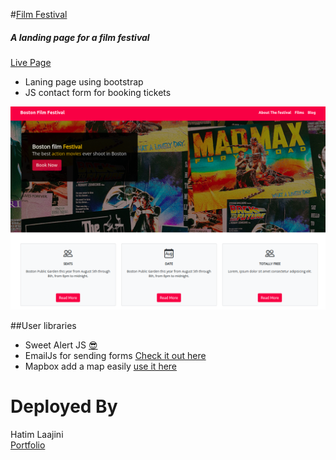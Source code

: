 #[Film Festival](https://film-festival-oc.netlify.app/)
##### A landing page for a film festival<br/>
[Live Page](https://film-festival-oc.netlify.app/)
- Laning page using bootstrap 
- JS contact form for booking tickets

<img src="https://raw.githubusercontent.com/Timjini/film-festival/master/img/film-festival.png" alt="film festival" />

##User libraries
- Sweet Alert JS <a href="https://sweetalert2.github.io" target="_blank">😎</a>
- EmailJs for sending forms <a href="https://www.emailjs.com/" target="_blank">Check it out here</a>
- Mapbox add a map easily <a href="https://www.mapbox.com/" taget="_blank">use it here</a>


# Deployed By
Hatim Laajini <br/>
<a href="https://www.devhl.dv" target="_blank">Portfolio</a>


